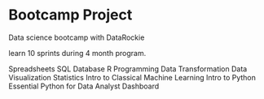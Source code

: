 # Bootcamp Project

Data science bootcamp with DataRockie

learn 10 sprints during 4 month program.

Spreadsheets
SQL Database
R Programming
Data Transformation
Data Visualization
Statistics
Intro to Classical Machine Learning
Intro to Python
Essential Python for Data Analyst
Dashboard
